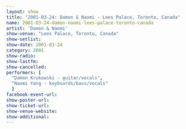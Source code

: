 ```yaml
---
layout: show
title: "2001-03-24: Damon & Naomi - Lees Palace, Toronto, Canada"
name: 2001-03-24-damon-naomi-lees-palace-toronto-canada
artist: 'Damon & Naomi'
show-venue: "Lees Palace, Toronto, Canada"
show-setlist: 
show-date: 2001-03-24
category: 2001
show-radio: 
show-lastfm: 
show-cancelled: 
performers: [
  "Damon Krukowski - guitar/vocals",
  "Naomi Yang - keyboards/bass/vocals"
  ]
facebook-event-url: 
show-poster-url: 
show-ticket-url: 
show-venue-website: 
show-additional: 
---
```


